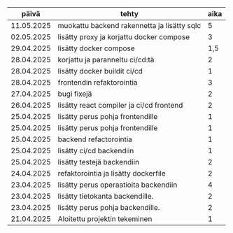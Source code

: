 | päivä      | tehty                                       | aika |
| ---------- | ------------------------------------------- | ---- |
| 11.05.2025 | muokattu backend rakennetta ja lisätty sqlc | 5    |
| 02.05.2025 | lisätty proxy ja korjattu docker compose    | 3    |
| 29.04.2025 | lisätty docker compose                      | 1,5  |
| 28.04.2025 | korjattu ja paranneltu ci/cd:tä             | 2    |
| 28.04.2025 | lisätty docker buildit ci/cd                | 1    |
| 28.04.2025 | frontendin refaktorointia                   | 3    |
| 27.04.2025 | bugi fixejä                                 | 2    |
| 26.04.2025 | lisätty react compiler ja ci/cd frontend    | 2    |
| 25.04.2025 | lisätty perus pohja frontendille            | 1    |
| 25.04.2025 | lisätty perus pohja frontendille            | 1    |
| 25.04.2025 | backend refactorointia                      | 1    |
| 25.04.2025 | lisätty ci/cd backendiin                    | 1    |
| 25.04.2025 | lisätty testejä backendiin                  | 2    |
| 24.04.2025 | refaktorointia ja lisätty dockerfile        | 2    |
| 23.04.2025 | lisätty perus operaatioita backendiin       | 4    |
| 23.04.2025 | lisätty tietokanta backendille.             | 2    |
| 23.04.2025 | lisätty perus pohja backendille.            | 2    |
| 21.04.2025 | Aloitettu projektin tekeminen               | 1    |
